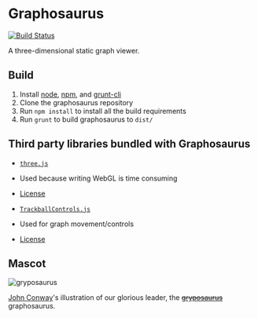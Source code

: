 # Graphosaurus

[![Build Status](https://travis-ci.org/frewsxcv/graphosaurus.svg)](https://travis-ci.org/frewsxcv/graphosaurus)

A three-dimensional static graph viewer.

## Build

1. Install [node](http://nodejs.org/), [npm](https://www.npmjs.org/), and [grunt-cli](https://www.npmjs.org/package/grunt-cli)
1. Clone the graphosaurus repository
1. Run `npm install` to install all the build requirements
1. Run `grunt` to build graphosaurus to `dist/`

## Third party libraries bundled with Graphosaurus

* [`three.js`](https://github.com/mrdoob/three.js/)
 * Used because writing WebGL is time consuming
 * [License](https://github.com/mrdoob/three.js/blob/master/LICENSE)

* [`TrackballControls.js`](https://github.com/mrdoob/three.js/blob/master/examples/js/controls/TrackballControls.js)
 * Used for graph movement/controls
 * [License](https://github.com/mrdoob/three.js/blob/master/LICENSE)

## Mascot

![gryposaurus](https://upload.wikimedia.org/wikipedia/commons/7/70/Gryposaurus-notabilis_jconway.png)

[John Conway](https://en.wikipedia.org/wiki/User:John.Conway)'s illustration of our glorious leader, the ~~[gryposaurus](https://en.wikipedia.org/wiki/gryposaurus)~~ graphosaurus.
